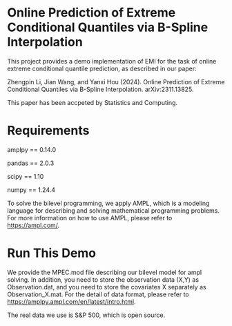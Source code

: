 # Online Prediction of Extreme Conditional Quantiles via B-Spline Interpolation
This project provides a demo implementation of EMI for the task of online extreme conditional quantile prediction, as described in our paper:

Zhengpin Li, Jian Wang, and Yanxi Hou (2024). Online Prediction of Extreme Conditional Quantiles via B-Spline Interpolation. arXiv:2311.13825.

This paper has been accpeted by Statistics and Computing.

# Requirements

amplpy   ==     0.14.0

pandas   ==     2.0.3 

scipy    ==     1.10

numpy    ==     1.24.4 

To solve the bilevel programming, we apply AMPL, which is a modeling language for describing and solving mathematical programming problems. For more information on how to use AMPL, please refer to https://ampl.com/. 

# Run This Demo

We provide the MPEC.mod file describing our bilevel model for ampl solving. In addition, you need to store the observation data (X,Y) as Observation.dat, and you need to store the covariates X separately as Observation_X.mat. For the detail of data format, please refer to https://amplpy.ampl.com/en/latest/intro.html. 

The real data we use is S&P 500, which is open source.
